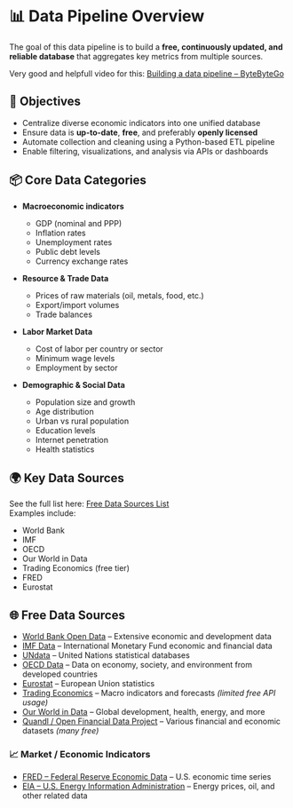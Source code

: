 # 📊 Data Pipeline Overview

The goal of this data pipeline is to build a **free, continuously updated, and reliable database** that aggregates key metrics from multiple sources.

Very good and helpfull video for this:
[Building a data pipeline – ByteByteGo](https://www.youtube.com/watch?v=kGT4PcTEPP8)

## 🎯 Objectives

- Centralize diverse economic indicators into one unified database
- Ensure data is **up-to-date**, **free**, and preferably **openly licensed**
- Automate collection and cleaning using a Python-based ETL pipeline
- Enable filtering, visualizations, and analysis via APIs or dashboards

## 📦 Core Data Categories

- **Macroeconomic indicators**

  - GDP (nominal and PPP)
  - Inflation rates
  - Unemployment rates
  - Public debt levels
  - Currency exchange rates

- **Resource & Trade Data**

  - Prices of raw materials (oil, metals, food, etc.)
  - Export/import volumes
  - Trade balances

- **Labor Market Data**

  - Cost of labor per country or sector
  - Minimum wage levels
  - Employment by sector

- **Demographic & Social Data**
  - Population size and growth
  - Age distribution
  - Urban vs rural population
  - Education levels
  - Internet penetration
  - Health statistics

## 🌍 Key Data Sources

See the full list here: [Free Data Sources List](#)  
Examples include:

- World Bank
- IMF
- OECD
- Our World in Data
- Trading Economics (free tier)
- FRED
- Eurostat

## 🌐 Free Data Sources

- [World Bank Open Data](https://data.worldbank.org) – Extensive economic and development data
- [IMF Data](https://data.imf.org) – International Monetary Fund economic and financial data
- [UNdata](https://data.un.org) – United Nations statistical databases
- [OECD Data](https://data.oecd.org) – Data on economy, society, and environment from developed countries
- [Eurostat](https://ec.europa.eu/eurostat) – European Union statistics
- [Trading Economics](https://tradingeconomics.com) – Macro indicators and forecasts _(limited free API usage)_
- [Our World in Data](https://ourworldindata.org) – Global development, health, energy, and more
- [Quandl / Open Financial Data Project](https://www.quandl.com) – Various financial and economic datasets _(many free)_

### 📈 Market / Economic Indicators

- [FRED – Federal Reserve Economic Data](https://fred.stlouisfed.org) – U.S. economic time series
- [EIA – U.S. Energy Information Administration](https://www.eia.gov/opendata/) – Energy prices, oil, and other related data
